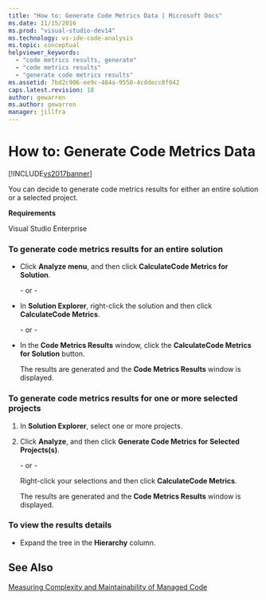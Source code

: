 ```yaml
---
title: "How to: Generate Code Metrics Data | Microsoft Docs"
ms.date: 11/15/2016
ms.prod: "visual-studio-dev14"
ms.technology: vs-ide-code-analysis
ms.topic: conceptual
helpviewer_keywords: 
  - "code metrics results, generate"
  - "code metrics results"
  - "generate code metrics results"
ms.assetid: 7bd2c906-ee9c-484a-9550-4cddecc8f042
caps.latest.revision: 18
author: gewarren
ms.author: gewarren
manager: jillfra
---
```

# How to: Generate Code Metrics Data
[!INCLUDE[vs2017banner](../includes/vs2017banner.md)]

You can decide to generate code metrics results for either an entire solution or a selected project.  
  
 **Requirements**  
  
 Visual Studio Enterprise  
  
### To generate code metrics results for an entire solution  
  
- Click **Analyze menu**, and then click **CalculateCode Metrics for Solution**.  
  
     \- or -  
  
- In **Solution Explorer**, right-click the solution and then click **CalculateCode Metrics**.  
  
     \- or -  
  
- In the **Code Metrics Results** window, click the **CalculateCode Metrics for Solution** button.  
  
     The results are generated and the **Code Metrics Results** window is displayed.  
  
### To generate code metrics results for one or more selected projects  
  
1. In **Solution Explorer**, select one or more projects.  
  
2. Click **Analyze**, and then click **Generate Code Metrics for Selected Projects(s)**.  
  
    \- or -  
  
    Right-click your selections and then click **CalculateCode Metrics**.  
  
   The results are generated and the **Code Metrics Results** window is displayed.  
  
### To view the results details  
  
- Expand the tree in the **Hierarchy** column.  
  
## See Also  
 [Measuring Complexity and Maintainability of Managed Code](../code-quality/measuring-complexity-and-maintainability-of-managed-code.md)
